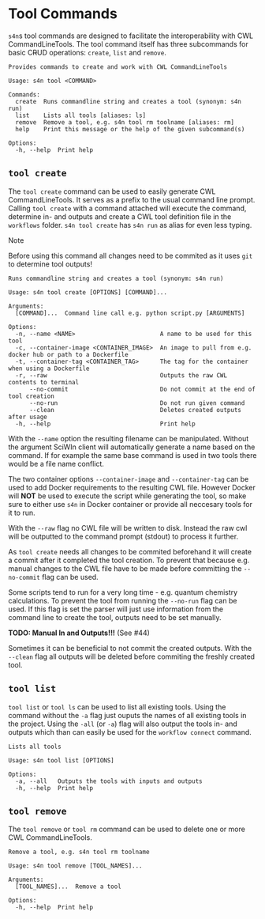# Tool Commands
`s4n`s tool commands are designed to facilitate the interoperability with CWL CommandLineTools. The tool command itself has three subcommands for basic C~~R~~UD operations: `create`, `list` and `remove`.

```
Provides commands to create and work with CWL CommandLineTools

Usage: s4n tool <COMMAND>

Commands:
  create  Runs commandline string and creates a tool (synonym: s4n run)
  list    Lists all tools [aliases: ls]
  remove  Remove a tool, e.g. s4n tool rm toolname [aliases: rm]
  help    Print this message or the help of the given subcommand(s)

Options:
  -h, --help  Print help
```

## `tool create`
The `tool create` command can be used to easily generate CWL CommandLineTools. It serves as a prefix to the usual command line prompt. Calling `tool create` with a command attached will execute the command, determine in- and outputs and create a CWL tool definition file in the `workflows` folder. `s4n tool create` has `s4n run` as alias for even less typing. 
> [!NOTE]
> Before using this command all changes need to be commited as it uses `git` to determine tool outputs!

```
Runs commandline string and creates a tool (synonym: s4n run)

Usage: s4n tool create [OPTIONS] [COMMAND]...

Arguments:
  [COMMAND]...  Command line call e.g. python script.py [ARGUMENTS]

Options:
  -n, --name <NAME>                        A name to be used for this tool
  -c, --container-image <CONTAINER_IMAGE>  An image to pull from e.g. docker hub or path to a Dockerfile
  -t, --container-tag <CONTAINER_TAG>      The tag for the container when using a Dockerfile
  -r, --raw                                Outputs the raw CWL contents to terminal
      --no-commit                          Do not commit at the end of tool creation
      --no-run                             Do not run given command
      --clean                              Deletes created outputs after usage
  -h, --help                               Print help
```

With the `--name` option the resulting filename can be manipulated. Without the argument SciWIn client will automatically generate a name based on the command. If for example the same base command is used in two tools there would be a file name conflict.

The two container options `--container-image` and `--container-tag` can be used to add Docker requirements to the resulting CWL file. However Docker will **NOT** be used to execute the script while generating the tool, so make sure to either use `s4n` in Docker container or provide all neccesary tools for it to run.

With the `--raw` flag no CWL file will be written to disk. Instead the raw cwl will be outputted to the command prompt (stdout) to process it further.

As `tool create` needs all changes to be commited beforehand it will create a commit after it completed the tool creation. To prevent that because e.g. manual changes to the CWL file have to be made before committing the `--no-commit` flag can be used.

Some scripts tend to run for a very long time - e.g. quantum chemistry calculations. To prevent the tool from running the `--no-run` flag can be used. If this flag is set the parser will just use information from the command line to create the tool, outputs need to be set manually.

**TODO: Manual In and Outputs!!!** (See #44)

Sometimes it can be beneficial to not commit the created outputs. With the `--clean` flag all outputs will be deleted before commiting the freshly created tool.

## `tool list`

`tool list` or `tool ls` can be used to list all existing tools. Using the command without the `-a` flag just ouputs the names of all existing tools in the project. Using the `-all` (or `-a`) flag will also output the tools in- and outputs which than can easily be used for the `workflow connect` command.

```
Lists all tools

Usage: s4n tool list [OPTIONS]

Options:
  -a, --all   Outputs the tools with inputs and outputs
  -h, --help  Print help
```

## `tool remove`
The `tool remove` or `tool rm` command can be used to delete one or more CWL CommandLineTools. 

```
Remove a tool, e.g. s4n tool rm toolname

Usage: s4n tool remove [TOOL_NAMES]...

Arguments:
  [TOOL_NAMES]...  Remove a tool

Options:
  -h, --help  Print help
```